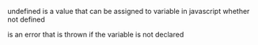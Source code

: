 undefined is a value that can be assigned to variable in javascript whether not defined 

is an error that is thrown if the variable is not declared